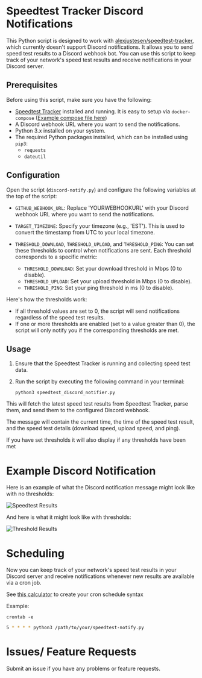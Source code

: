 # Speedtest Tracker Discord Notifications

This Python script is designed to work with [alexjustesen/speedtest-tracker](https://github.com/alexjustesen/speedtest-tracker), which currently doesn't support Discord notifications. It allows you to send speed test results to a Discord webhook bot. You can use this script to keep track of your network's speed test results and receive notifications in your Discord server.

## Prerequisites

Before using this script, make sure you have the following:

- [Speedtest Tracker](https://github.com/alexjustesen/speedtest-tracker) installed and running. It is easy to setup via `docker-compose` ([Example compose file here](example-docker-compose.yml))
- A Discord webhook URL where you want to send the notifications.
- Python 3.x installed on your system.
- The required Python packages installed, which can be installed using `pip3`:
  - `requests`
  - `dateutil`

## Configuration

Open the script (`discord-notify.py`) and configure the following variables at the top of the script:

- `GITHUB_WEBHOOK_URL`: Replace 'YOURWEBHOOKURL' with your Discord webhook URL where you want to send the notifications.

- `TARGET_TIMEZONE`: Specify your timezone (e.g., 'EST'). This is used to convert the timestamp from UTC to your local timezone.

- `THRESHOLD_DOWNLOAD`, `THRESHOLD_UPLOAD`, and `THRESHOLD_PING`: You can set these thresholds to control when notifications are sent. Each threshold corresponds to a specific metric:
  - `THRESHOLD_DOWNLOAD`: Set your download threshold in Mbps (0 to disable).
  - `THRESHOLD_UPLOAD`: Set your upload threshold in Mbps (0 to disable).
  - `THRESHOLD_PING`: Set your ping threshold in ms (0 to disable).

Here's how the thresholds work:
- If all threshold values are set to 0, the script will send notifications regardless of the speed test results.
- If one or more thresholds are enabled (set to a value greater than 0), the script will only notify you if the corresponding thresholds are met.

## Usage

1. Ensure that the Speedtest Tracker is running and collecting speed test data.

2. Run the script by executing the following command in your terminal:

   ```shell
   python3 speedtest_discord_notifier.py
    ```

This will fetch the latest speed test results from Speedtest Tracker, parse them, and send them to the configured Discord webhook.

The message will contain the current time, the time of the speed test result, and the speed test details (download speed, upload speed, and ping).

If you have set thresholds it will also display if any thresholds have been met

# Example Discord Notification

Here is an example of what the Discord notification message might look like with no thresholds:

![Speedtest Results](discord_results.png)

And here is what it might look like with thresholds:

![Threshold Results](threshold_results.png)

# Scheduling

Now you can keep track of your network's speed test results in your Discord server and receive notifications whenever new results are available via a cron job.

See [this calculator](https://crontab.guru/) to create your cron schedule syntax

Example:

`crontab -e`

```bash
5 * * * * python3 /path/to/your/speedtest-notify.py
```

# Issues/ Feature Requests
Submit an issue if you have any problems or feature requests.